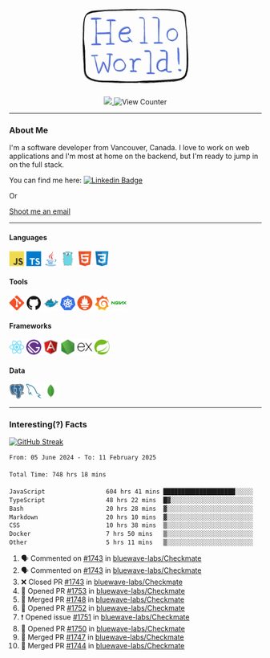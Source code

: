 <div align="center">
    <img src="./img/hello_world.webp" height="200px" width="">
    <div>
        <a href="https://www.linkedin.com/in/ajhollid">
            <img src="https://img.shields.io/badge/LinkedIn-blue"/>
        </a>
        <img src="https://komarev.com/ghpvc/?username=ajhollid&color=yellow" alt="View Counter">
    </div>
</div>

---

### About Me

I'm a software developer from Vancouver, Canada. I love to work on web applications and I'm most at home on the backend, but I'm ready to jump in on the full stack.

You can find me here: [![Linkedin Badge](https://img.shields.io/badge/-ajhollid-blue?style=flat&logo=Linkedin&logoColor=white)](https://www.linkedin.com/in/ajhollid)

Or

[Shoot me an email](mailto:ajhollid@gmail.com)

---

#### Languages

<div>
    <img src="./img/devicons/javascript-original.svg" width=30 height=30 alt="JavaScript">
    <img src="/img/devicons/typescript-original.svg" width=30 height=30 alt="TypeScript">
    <img src="./img/devicons/java-original.svg" width=30 height=30 alt="Java">
    <img src="./img/devicons/go-original.svg" width=30 height=30 alt="Golang">
    <img src="./img/devicons/html5-original.svg" width=30 height=30 alt="HTML 5">
    <img src="./img/devicons/css3-original.svg" width=30 height=30 alt="CSS 3">
</div>

#### Tools

<div>
    <img src="./img/devicons/git-original.svg" width=30 height=30 alt="Git">
    <img src="./img/devicons/github-original.svg" width=30 height=30 alt="Github">
    <img src="./img/devicons/docker-original.svg" width=30 
    height=30 alt="Docker">
    <img src="./img/devicons/kubernetes-original.svg" width=30 height=30 alt="K8">
    <img src="./img/devicons/prometheus-original.svg" width=30 height=30 alt="Prometheus">
    <img src="./img/devicons/grafana-original.svg" width=30 height=30 alt="Grafana">
    <img src="./img/devicons/nginx-original.svg" width=30 height=30 alt="Nginx">
</div>

#### Frameworks

<div>
    <img src="./img/devicons/react-original.svg" width=30 height=30 alt="React">
    <img src="./img/devicons/gatsby-original.svg" width=30 height=30 alt="Gatsby">
    <img src="./img/devicons/angularjs-original.svg" width=30 height=30 alt="AngularJS">
    <img src="./img/devicons/nodejs-original.svg" width=30 height=30 alt="NodeJS">
    <img src="./img/devicons/express-original.svg" width=30 height=30 alt="Express">
    <img src="./img/devicons/spring-original.svg" width=30 height=30 alt="Spring">
</div>

#### Data

<div>
    <img src="./img/devicons/postgresql-original.svg" width=30 height=30 alt="Postgresql">
    <img src="./img/devicons/mysql-original.svg" width=30 height=30 alt="Mysql">
    <img src="./img/devicons/mongodb-original.svg" width=30 height=30 alt="MongoDB">
</div>

---

### Interesting(?) Facts

[![GitHub Streak](http://github-readme-streak-stats.herokuapp.com?user=ajhollid)](https://git.io/streak-stats)

 <!--START_SECTION:waka-->

```txt
From: 05 June 2024 - To: 11 February 2025

Total Time: 748 hrs 18 mins

JavaScript                 604 hrs 41 mins ████████████████████░░░░░   80.25 %
TypeScript                 48 hrs 22 mins  █▓░░░░░░░░░░░░░░░░░░░░░░░   06.42 %
Bash                       20 hrs 28 mins  ▓░░░░░░░░░░░░░░░░░░░░░░░░   02.72 %
Markdown                   20 hrs 10 mins  ▓░░░░░░░░░░░░░░░░░░░░░░░░   02.68 %
CSS                        10 hrs 38 mins  ▒░░░░░░░░░░░░░░░░░░░░░░░░   01.41 %
Docker                     7 hrs 50 mins   ▒░░░░░░░░░░░░░░░░░░░░░░░░   01.04 %
Other                      5 hrs 11 mins   ▒░░░░░░░░░░░░░░░░░░░░░░░░   00.69 %
```

<!--END_SECTION:waka-->


<!--START_SECTION:activity-->
1. 🗣 Commented on [#1743](https://github.com/bluewave-labs/Checkmate/pull/1743#issuecomment-2655650749) in [bluewave-labs/Checkmate](https://github.com/bluewave-labs/Checkmate)
2. 🗣 Commented on [#1743](https://github.com/bluewave-labs/Checkmate/pull/1743#issuecomment-2655077788) in [bluewave-labs/Checkmate](https://github.com/bluewave-labs/Checkmate)
3. ❌ Closed PR [#1743](https://github.com/bluewave-labs/Checkmate/pull/1743) in [bluewave-labs/Checkmate](https://github.com/bluewave-labs/Checkmate)
4. 💪 Opened PR [#1753](https://github.com/bluewave-labs/Checkmate/pull/1753) in [bluewave-labs/Checkmate](https://github.com/bluewave-labs/Checkmate)
5. 🎉 Merged PR [#1748](https://github.com/bluewave-labs/Checkmate/pull/1748) in [bluewave-labs/Checkmate](https://github.com/bluewave-labs/Checkmate)
6. 💪 Opened PR [#1752](https://github.com/bluewave-labs/Checkmate/pull/1752) in [bluewave-labs/Checkmate](https://github.com/bluewave-labs/Checkmate)
7. ❗ Opened issue [#1751](https://github.com/bluewave-labs/Checkmate/issues/1751) in [bluewave-labs/Checkmate](https://github.com/bluewave-labs/Checkmate)
8. 💪 Opened PR [#1750](https://github.com/bluewave-labs/Checkmate/pull/1750) in [bluewave-labs/Checkmate](https://github.com/bluewave-labs/Checkmate)
9. 🎉 Merged PR [#1747](https://github.com/bluewave-labs/Checkmate/pull/1747) in [bluewave-labs/Checkmate](https://github.com/bluewave-labs/Checkmate)
10. 🎉 Merged PR [#1744](https://github.com/bluewave-labs/Checkmate/pull/1744) in [bluewave-labs/Checkmate](https://github.com/bluewave-labs/Checkmate)
<!--END_SECTION:activity-->
